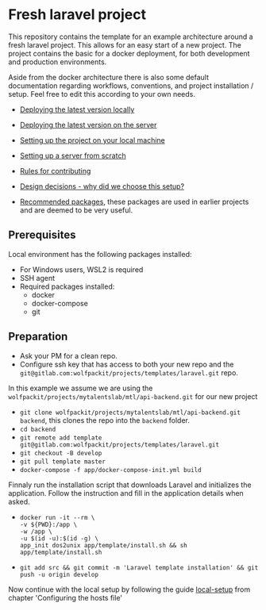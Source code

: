 # Fresh laravel project

This repository contains the template for an example architecture around a fresh laravel project. This allows for an
easy start of a new project. The project contains the basic for a docker deployment, for both development and production
environments.

Aside from the docker architecture there is also some default documentation regarding workflows, conventions, and project
installation / setup. Feel free to edit this according to your own needs.

- [Deploying the latest version locally](doc/local-daily.md)
- [Deploying the latest version on the server](doc/server-daily.md)
- [Setting up the project on your local machine](doc/local-setup.md)
- [Setting up a server from scratch](doc/server-setup.md)
- [Rules for contributing](doc/contribution-rules.md)
- [Design decisions - why did we choose this setup?](doc/design-decisions.md)


- [Recommended packages](doc/template/recommended-packages.md), these packages are used in earlier projects and are deemed to be very useful.

## Prerequisites
Local environment has the following packages installed:
* For Windows users, WSL2 is required
* SSH agent
* Required packages installed:
  * docker
  * docker-compose
  * git

## Preparation
- Ask your PM for a clean repo.
- Configure ssh key that has access to both your new repo and the `git@gitlab.com:wolfpackit/projects/templates/laravel.git` repo.

In this example we assume we are using the `wolfpackit/projects/mytalentslab/mtl/api-backend.git` for our new project

- `git clone wolfpackit/projects/mytalentslab/mtl/api-backend.git backend`, this clones the repo into the `backend` folder.
- `cd backend`
- `git remote add template git@gitlab.com:wolfpackit/projects/templates/laravel.git`
- `git checkout -B develop`
- `git pull template master`
- `docker-compose -f app/docker-compose-init.yml build`

Finnaly run the installation script that downloads Laravel and initializes the application. 
Follow the instruction and fill in the application details when asked.
- ```
  docker run -it --rm \
  -v ${PWD}:/app \
  -w /app \
  -u $(id -u):$(id -g) \
  app_init dos2unix app/template/install.sh && sh app/template/install.sh
  ```

- `git add src && git commit -m 'Laravel template installation' && git push -u origin develop`

Now continue with the local setup by following the guide [local-setup](doc/local-setup.md#Configuring-the-hosts-file) from chapter 'Configuring the hosts file' 
